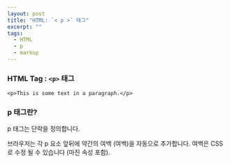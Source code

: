 ```yaml
---
layout: post
title: "HTML: `< p >` 태그"
excerpt: ""
tags: 
  - HTML
  - p
  - markup
---
```


### HTML Tag : `<p>` 태그
```
<p>This is some text in a paragraph.</p>
```
### p 태그란?

p 태그는 단락을 정의합니다.

브라우저는 각 p 요소 앞뒤에 약간의 여백 (여백)을 자동으로 추가합니다. 여백은 CSS로 수정 될 수 있습니다 (마진 속성 포함).

